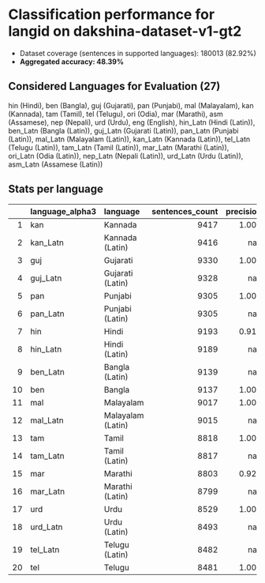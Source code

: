 # Classification performance for langid on dakshina-dataset-v1-gt2

- Dataset coverage (sentences in supported languages): 180013 (82.92%)
- **Aggregated accuracy: 48.39%**

<h2 id="supported-languages">Considered Languages for Evaluation (27)</h2>

hin (Hindi), ben (Bangla), guj (Gujarati), pan (Punjabi), mal (Malayalam), kan (Kannada), tam (Tamil), tel (Telugu), ori (Odia), mar (Marathi), asm (Assamese), nep (Nepali), urd (Urdu), eng (English), hin_Latn (Hindi (Latin)), ben_Latn (Bangla (Latin)), guj_Latn (Gujarati (Latin)), pan_Latn (Punjabi (Latin)), mal_Latn (Malayalam (Latin)), kan_Latn (Kannada (Latin)), tel_Latn (Telugu (Latin)), tam_Latn (Tamil (Latin)), mar_Latn (Marathi (Latin)), ori_Latn (Odia (Latin)), nep_Latn (Nepali (Latin)), urd_Latn (Urdu (Latin)), asm_Latn (Assamese (Latin))

<h2 id="metrics-per-language">Stats per language</h2>

|    | language_alpha3   | language          |   sentences_count |   precision |   recall |    f1 |   tp |   fp |     tn |   fn |
|---:|:------------------|:------------------|------------------:|------------:|---------:|------:|-----:|-----:|-------:|-----:|
|  1 | kan               | Kannada           |              9417 |       1.000 |    1.000 | 1.000 | 9417 |    0 | 170596 |    0 |
|  2 | kan_Latn          | Kannada (Latin)   |              9416 |     nan     |    0.000 | 0.000 |    0 |    0 | 170597 | 9416 |
|  3 | guj               | Gujarati          |              9330 |       1.000 |    1.000 | 1.000 | 9330 |    0 | 170683 |    0 |
|  4 | guj_Latn          | Gujarati (Latin)  |              9328 |     nan     |    0.000 | 0.000 |    0 |    0 | 170685 | 9328 |
|  5 | pan               | Punjabi           |              9305 |       1.000 |    1.000 | 1.000 | 9305 |    1 | 170707 |    0 |
|  6 | pan_Latn          | Punjabi (Latin)   |              9305 |     nan     |    0.000 | 0.000 |    0 |    0 | 170708 | 9305 |
|  7 | hin               | Hindi             |              9193 |       0.912 |    0.894 | 0.865 | 8220 |  793 | 170027 |  973 |
|  8 | hin_Latn          | Hindi (Latin)     |              9189 |     nan     |    0.000 | 0.000 |    0 |    0 | 170824 | 9189 |
|  9 | ben_Latn          | Bangla (Latin)    |              9139 |     nan     |    0.000 | 0.000 |    0 |    0 | 170874 | 9139 |
| 10 | ben               | Bangla            |              9137 |       1.000 |    0.984 | 0.992 | 8993 |    1 | 170875 |  144 |
| 11 | mal               | Malayalam         |              9017 |       1.000 |    1.000 | 1.000 | 9017 |    0 | 170996 |    0 |
| 12 | mal_Latn          | Malayalam (Latin) |              9015 |     nan     |    0.000 | 0.000 |    0 |    0 | 170998 | 9015 |
| 13 | tam               | Tamil             |              8818 |       1.000 |    1.000 | 1.000 | 8818 |    0 | 171195 |    0 |
| 14 | tam_Latn          | Tamil (Latin)     |              8817 |     nan     |    0.000 | 0.000 |    0 |    0 | 171196 | 8817 |
| 15 | mar               | Marathi           |              8803 |       0.924 |    0.885 | 0.871 | 7790 |  644 | 170566 | 1013 |
| 16 | mar_Latn          | Marathi (Latin)   |              8799 |     nan     |    0.000 | 0.000 |    0 |    0 | 171214 | 8799 |
| 17 | urd               | Urdu              |              8529 |       1.000 |    0.907 | 0.951 | 7735 |    2 | 171482 |  794 |
| 18 | urd_Latn          | Urdu (Latin)      |              8493 |     nan     |    0.000 | 0.000 |    0 |    0 | 171520 | 8493 |
| 19 | tel_Latn          | Telugu (Latin)    |              8482 |     nan     |    0.000 | 0.000 |    0 |    0 | 171531 | 8482 |
| 20 | tel               | Telugu            |              8481 |       1.000 |    1.000 | 1.000 | 8481 |    0 | 171532 |    0 |